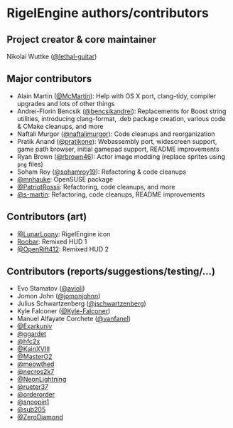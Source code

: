 # RigelEngine authors/contributors

## Project creator & core maintainer

Nikolai Wuttke ([@lethal-guitar](https://github.com/lethal-guitar))

## Major contributors

* Alain Martin ([@McMartin](https://github.com/McMartin)): Help with OS X port, clang-tidy, compiler upgrades and lots of other things
* Andrei-Florin Bencsik ([@bencsikandrei](https://github.com/bencsikandrei)): Replacements for Boost string utilities, introducing clang-format, .deb package creation, various code & CMake cleanups, and more
* Naftali Murgor ([@naftalimurgor](https://github.com/naftalimurgor)): Code cleanups and reorganization
* Pratik Anand ([@pratikone](https://github.com/pratikone)): Webassembly port, widescreen support, game path browser, initial gamepad support, README improvements
* Ryan Brown ([@rbrown46](https://github.com/rbrown46)): Actor image modding (replace sprites using `png` files)
* Soham Roy ([@sohamroy19](https://github.com/sohamroy19)): Refactoring & code cleanups
* [@mnhauke](https://github.com/mnhauke): OpenSUSE package
* [@PatriotRossii](https://github.com/PatriotRossii): Refactoring, code cleanups, and more
* [@s-martin](https://github.com/s-martin): Refactoring, code cleanups, README improvements

## Contributors (art)

* [@LunarLoony](https://github.com/LunarLoony): RigelEngine icon
* [Roobar](https://www.youtube.com/user/JBWhiskey): Remixed HUD 1
* [@OpenRift412](https://github.com/OpenRift412): Remixed HUD 2

## Contributors (reports/suggestions/testing/...)

* Evo Stamatov ([@avioli](https://github.com/avioli))
* Jomon John ([@jomonjohnn](https://github.com/jomonjohnn))
* Julius Schwartzenberg ([@jschwartzenberg](https://github.com/jschwartzenberg))
* Kyle Falconer ([@Kyle-Falconer](https://github.com/Kyle-Falconer))
* Manuel Alfayate Corchete ([@vanfanel](https://github.com/vanfanel))
* [@Exarkuniv](https://github.com/Exarkuniv)
* [@ggardet](https://github.com/ggardet)
* [@hfc2x](https://github.com/hfc2x)
* [@KainXVIII](https://github.com/KainXVIII)
* [@MasterO2](https://github.com/MasterO2)
* [@meowthed](https://github.com/meowthed)
* [@necros2k7](https://github.com/necros2k7)
* [@NeonLightning](https://github.com/NeonLightning)
* [@rueter37](https://github.com/rueter37)
* [@orderorder](https://github.com/orderorder)
* [@snoopin1](https://github.com/snoopin1)
* [@sub205](https://github.com/sub205)
* [@ZeroDiamond](https://github.com/ZeroDiamond)
